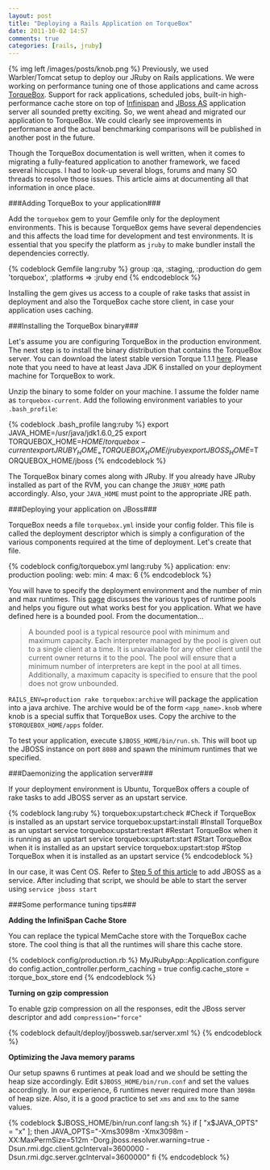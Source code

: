 ```yaml
---
layout: post
title: "Deploying a Rails Application on TorqueBox"
date: 2011-10-02 14:57
comments: true
categories: [rails, jruby]
---
```

{% img left /images/posts/knob.png %}
Previously, we used Warbler/Tomcat setup to deploy our JRuby on Rails applications. We were working on performance tuning one of those applications and came across [TorqueBox](http://torquebox.org/). Support for rack applications, scheduled jobs, built-in high-performance cache store on top of [Infinispan](http://www.jboss.org/infinispan) and [JBoss AS](http://www.jboss.org/jbossas) application server all sounded pretty exciting. So, we went ahead and migrated our application to TorqueBox. We could clearly see improvements in performance and the actual benchmarking comparisons will be published in another post in the future. 

Though the TorqueBox documentation is well written, when it comes to migrating a fully-featured application to another framework, we faced several hiccups. I had to look-up several blogs, forums and many SO threads to resolve those issues. This article aims at documenting all that information in once place.

<!--more-->

###Adding TorqueBox to your application###

Add the `torquebox` gem to your Gemfile only for the deployment environments. This is because TorqueBox gems have several dependencies and this affects the load time for development and test environments. It is essential that you specify the platform as `jruby` to make bundler install the dependencies correctly. 

{% codeblock Gemfile lang:ruby %}
group :qa, :staging, :production do
  gem 'torquebox', :platforms => :jruby
end
{% endcodeblock %}

Installing the gem gives us access to a couple of rake tasks that assist in deployment and also the TorqueBox cache store client, in case your application uses caching.

###Installing the TorqueBox binary###

Let's assume you are configuring TorqueBox in the production environment. The next step is to install the binary distribution that contains the TorqueBox server.  You can download the latest stable version Torque 1.1.1 [here](http://repository-torquebox.forge.cloudbees.com/release/org/torquebox/torquebox-dist/1.1.1/torquebox-dist-1.1.1-bin.zip). Please note that you need to have at least Java JDK 6 installed on your deployment machine for TorqueBox to work.

Unzip the binary to some folder on your machine. I assume the folder name as `torquebox-current`. Add the following environment variables to your `.bash_profile`:

{% codeblock .bash_profile lang:ruby %}
export JAVA_HOME=/usr/java/jdk1.6.0_25
export TORQUEBOX_HOME=$HOME/torquebox-current
export JRUBY_HOME_=$$TORQUEBOX_HOME/jruby
export JBOSS_HOME=$TORQUEBOX_HOME/jboss
{% endcodeblock %}

The TorqueBox binary comes along with JRuby. If you already have JRuby installed as part of the RVM, you can change the `JRUBY_HOME` path accordingly. Also, your `JAVA_HOME` must point to the appropriate JRE path.

###Deploying your application on JBoss###

TorqueBox needs a file `torquebox.yml` inside your config folder. This file is called the deployment descriptor which is simply a configuration of the various components required at the time of deployment. Let's create that file.

{% codeblock config/torquebox.yml lang:ruby %}
application:
  env: production
pooling:
  web:
    min: 4
    max: 6
{% endcodeblock %}

You will have to specify the deployment environment and the number of min and max runtimes. This [page](http://torquebox.org/documentation/1.1.1/pooling.html) discusses the various types of runtime pools and helps you figure out what works best for you application. What we have defined here is a bounded pool. From the documentation...

> A bounded pool is a typical resource pool with minimum and maximum capacity. Each interpreter managed by the pool is given out to a single client at a time. It is unavailable for any other client until the current owner returns it to the pool. The pool will ensure that a minimum number of interpreters are kept in the pool at all times. Additionally, a maximum capacity is specified to ensure that the pool does not grow unbounded. 

`RAILS_ENV=production rake torquebox:archive` will package the application into a java archive. The archive would be of the form `<app_name>.knob` where knob is a special suffix that TorqueBox uses. Copy the archive to the `$TORQUEBOX_HOME/apps` folder.

To test your application, execute `$JBOSS_HOME/bin/run.sh`. This will boot up the JBOSS instance on port `8080` and spawn the minimum runtimes that we specified.

###Daemonizing the application server###

If your deployment environment is Ubuntu, TorqueBox offers a couple of rake tasks to add JBOSS server as an upstart service.

{% codeblock lang:ruby %}
torquebox:upstart:check    #Check if TorqueBox is installed as an upstart service
torquebox:upstart:install  #Install TorqueBox as an upstart service
torquebox:upstart:restart  #Restart TorqueBox when it is running as an upstart service
torquebox:upstart:start    #Start TorqueBox when it is installed as an upstart service
torquebox:upstart:stop     #Stop TorqueBox when it is installed as an upstart service
{% endcodeblock %}

In our case, it was Cent OS. Refer to [Step 5 of this article](http://davidghedini.blogspot.com/2011/03/install-jboss-6-on-centos.html) to add JBOSS as a service. After including that script, we should be able to start the server using `service jboss start`

###Some performance tuning tips###

**Adding the InfiniSpan Cache Store**

   You can replace the typical MemCache store with the TorqueBox cache store. The cool thing is that all the runtimes will share this cache store.

{% codeblock config/production.rb %}
MyJRubyApp::Application.configure do
  config.action_controller.perform_caching = true
  config.cache_store = :torque_box_store
end
{% endcodeblock %}

**Turning on gzip compression**

To enable gzip compression on all the responses, edit the JBoss server descriptor and add `compression="force"`

{% codeblock default/deploy/jbossweb.sar/server.xml %}
<Connector protocol="HTTP/1.1" port="${jboss.web.http.port}" address="${jboss.bind.address}"
         redirectPort="${jboss.web.https.port}" compression="force" />
{% endcodeblock %}

**Optimizing the Java memory params**

Our setup spawns 6 runtimes at peak load and we should be setting the heap size accordingly. Edit `$JBOSS_HOME/bin/run.conf` and set the values accordingly. In our experience, 6 runtimes never required more than `3098m` of heap size. Also, it is a good practice to set `xms` and `xmx` to the same values.

{% codeblock $JBOSS_HOME/bin/run.conf lang:sh %}
if [ "x$JAVA_OPTS" = "x" ]; then
   JAVA_OPTS="-Xms3098m -Xmx3098m -XX:MaxPermSize=512m -Dorg.jboss.resolver.warning=true -Dsun.rmi.dgc.client.gcInterval=3600000 -Dsun.rmi.dgc.server.gcInterval=3600000"
fi
{% endcodeblock %}